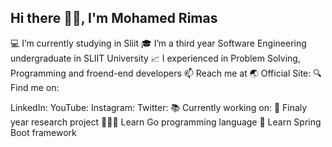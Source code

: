 Hi there 👋🏼, I'm Mohamed Rimas
---------------------------------------------------------------------------

💻 I’m currently studying in Sliit
🎓 I’m a third year Software Engineering undergraduate in SLIIT University
📈 I experienced in Problem Solving, Programming and froend-end developers 
📫 Reach me at 
🌏 Official Site: 
🔍 Find me on:

LinkedIn:
YouTube: 
Instagram: 
Twitter: 
📚 Currently working on:
📑 Finaly year research project
🧑🏻‍💻 Learn Go programming language
🍃 Learn Spring Boot framework
